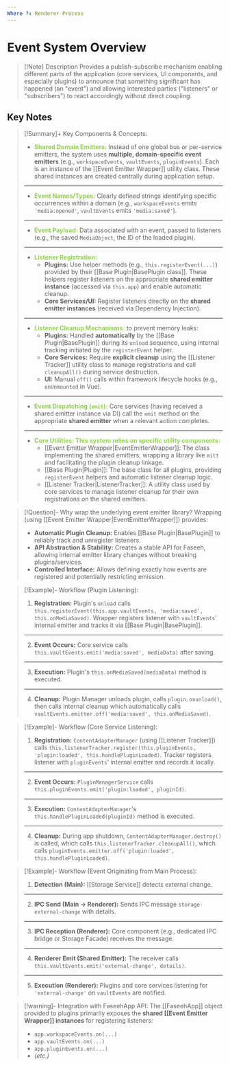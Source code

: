 ```yaml
---
Where ?: Renderer Process
---
```

# Event System Overview

> [!Note] Description
> Provides a publish-subscribe mechanism enabling different parts of the application (core services, UI components, and especially plugins) to announce that something significant has happened (an "event") and allowing interested parties ("listeners" or "subscribers") to react accordingly without direct coupling.

## Key Notes

> [!Summary]+ Key Components & Concepts:
> - <span style="font-weight:bold; color:rgb(146, 208, 80)">Shared Domain Emitters:</span> Instead of one global bus or per-service emitters, the system uses **multiple, domain-specific event emitters** (e.g., `workspaceEvents`, `vaultEvents`, `pluginEvents`). Each is an instance of the [[Event Emitter Wrapper]] utility class. These shared instances are created centrally during application setup.
> ---
> - <span style="font-weight:bold; color:rgb(146, 208, 80)">Event Names/Types:</span> Clearly defined strings identifying specific occurrences within a domain (e.g., `workspaceEvents` emits `'media:opened'`, `vaultEvents` emits `'media:saved'`).
> ---
> - <span style="font-weight:bold; color:rgb(146, 208, 80)">Event Payload:</span> Data associated with an event, passed to listeners (e.g., the saved `MediaObject`, the ID of the loaded plugin).
> ---
> - <span style="font-weight:bold; color:rgb(146, 208, 80)">Listener Registration:</span>
>     - **Plugins:** Use helper methods (e.g., `this.registerEvent(...)`) provided by their [[Base Plugin|BasePlugin class]]. These helpers register listeners on the appropriate **shared emitter instance** (accessed via `this.app`) and enable automatic cleanup.
>     - **Core Services/UI:** Register listeners directly on the **shared emitter instances** (received via Dependency Injection). 
> ---
> - <span style="font-weight:bold; color:rgb(146, 208, 80)">Listener Cleanup Mechanisms:</span> to prevent memory leaks:
>     - **Plugins:** Handled **automatically** by the [[Base Plugin|BasePlugin]] during its `unload` sequence, using internal tracking initiated by the `registerEvent` helper.
>     - **Core Services:** Require **explicit cleanup** using the [[Listener Tracker]] utility class to manage registrations and call `cleanupAll()` during service destruction.
> 	- **UI:** Manual `off()` calls within framework lifecycle hooks (e.g., `onUnmounted` in Vue).
> ---
> - <span style="font-weight:bold; color:rgb(146, 208, 80)">Event Dispatching (`emit`):</span> Core services (having received a shared emitter instance via DI) call the `emit` method on the appropriate **shared emitter** when a relevant action completes.
> ---
> - <span style="font-weight:bold; color:rgb(146, 208, 80)">Core Utilities: This system relies on specific utility components:</span>
> 	- [[Event Emitter Wrapper|EventEmitterWrapper]]: The class implementing the shared emitters, wrapping a library like `mitt` and facilitating the plugin cleanup linkage.
> 	- [[Base Plugin|Plugin]]: The base class for all plugins, providing `registerEvent` helpers and automatic listener cleanup logic.
> 	- [[Listener Tracker|ListenerTracker]]: A utility class used by core services to manage listener cleanup for their own registrations on the shared emitters.

> [!Question]- Why wrap the underlying event emitter library?
> Wrapping (using [[Event Emitter Wrapper|EventEmitterWrapper]]) provides:
> - **Automatic Plugin Cleanup:** Enables [[Base Plugin|BasePlugin]] to reliably track and unregister listeners.
> - **API Abstraction & Stability:** Creates a stable API for Faseeh, allowing internal emitter library changes without breaking plugins/services.
> - **Controlled Interface:** Allows defining exactly how events are registered and potentially restricting emission.

> [!Example]- Workflow (Plugin Listening):
> 1.  **Registration:** Plugin's `onload` calls `this.registerEvent(this.app.vaultEvents, 'media:saved', this.onMediaSaved)`. Wrapper registers listener with `vaultEvents`' internal emitter and tracks it via [[Base Plugin|BasePlugin]].
> ---
> 2.  **Event Occurs:** Core service calls `this.vaultEvents.emit('media:saved', mediaData)` after saving.
> ---
> 3.  **Execution:** Plugin's `this.onMediaSaved(mediaData)` method is executed.
> ---
> 4.  **Cleanup:** Plugin Manager unloads plugin, calls `plugin.onunload()`, then calls internal cleanup which automatically calls `vaultEvents.emitter.off('media:saved', this.onMediaSaved)`.

> [!Example]- Workflow (Core Service Listening):
> 1.  **Registration:** `ContentAdapterManager` (using [[Listener Tracker]]) calls `this.listenerTracker.register(this.pluginEvents, 'plugin:loaded', this.handlePluginLoaded)`. Tracker registers listener with `pluginEvents`' internal emitter and records it locally.
> ---
> 2.  **Event Occurs:** `PluginManagerService` calls `this.pluginEvents.emit('plugin:loaded', pluginId)`.
> ---
> 3.  **Execution:** `ContentAdapterManager`'s `this.handlePluginLoaded(pluginId)` method is executed.
> ---
> 4.  **Cleanup:** During app shutdown, `ContentAdapterManager.destroy()` is called, which calls `this.listenerTracker.cleanupAll()`, which calls `pluginEvents.emitter.off('plugin:loaded', this.handlePluginLoaded)`.

> [!Example]- Workflow (Event Originating from Main Process):
> 1.  **Detection (Main):** [[Storage Service]] detects external change.
> ---
> 2.  **IPC Send (Main -> Renderer):** Sends IPC message `storage-external-change` with details.
> ---
> 3.  **IPC Reception (Renderer):** Core component (e.g., dedicated IPC bridge or Storage Facade) receives the message.
> ---
> 4.  **Renderer Emit (Shared Emitter):** The receiver calls `this.vaultEvents.emit('external-change', details)`.
> ---
> 5.  **Execution (Renderer):** Plugins and core services listening for `'external-change'` on `vaultEvents` are notified.

> [!warning]- Integration with FaseehApp API:
> The [[FaseehApp]] object provided to plugins primarily exposes the **shared [[Event Emitter Wrapper]] instances** for registering listeners:
> - `app.workspaceEvents.on(...)`
> - `app.vaultEvents.on(...)`
> - `app.pluginEvents.on(...)`
> - *(etc.)*

